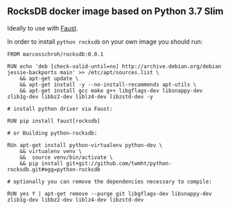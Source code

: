 ## RocksDB docker image based on Python 3.7 Slim

Ideally to use with [Faust](https://faust.readthedocs.io/en/latest/).

In order to install `python rocksdb` on your own image you should run:

```
FROM marcosschroh/rocksdb:0.0.1

RUN echo 'deb [check-valid-until=no] http://archive.debian.org/debian jessie-backports main' >> /etc/apt/sources.list \
    && apt-get update \
    && apt-get install -y --no-install-recommends apt-utils \
    && apt-get install gcc make g++ libgflags-dev libsnappy-dev zlib1g-dev libbz2-dev liblz4-dev libzstd-dev -y

# install python driver via Faust:

RUN pip install faust[rocksdb]

# or Building python-rocksdb: 

RUn apt-get install python-virtualenv python-dev \
    && virtualenv venv \
    &&  source venv/bin/activate \
    && pip install git+git://github.com/twmht/python-rocksdb.git#egg=python-rocksdb

# optionally you can remove the dependencies necessary to compile:

RUN yes Y | apt-get remove --purge git libgflags-dev libsnappy-dev zlib1g-dev libbz2-dev liblz4-dev libzstd-dev
```